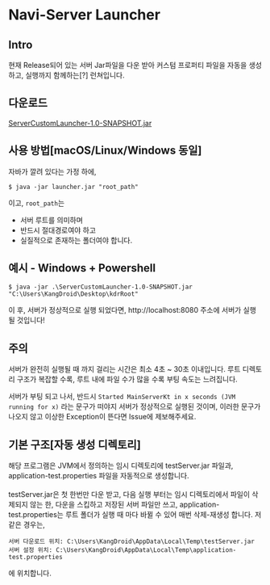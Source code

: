 Navi-Server Launcher
=====================

Intro
-----
현재 Release되어 있는 서버 Jar파일을 다운 받아 커스텀 프로퍼티 파일을 자동을 생성하고, 실행까지 함께하는[?] 런쳐입니다.

다운로드
------
[ServerCustomLauncher-1.0-SNAPSHOT.jar](https://github.com/Navi-Cloud/Server-Launcher/releases/download/V1.0.0/ServerCustomLauncher-1.0-SNAPSHOT.jar)

사용 방법[macOS/Linux/Windows 동일]
-----------------
자바가 깔려 있다는 가정 하에,
```
$ java -jar launcher.jar "root_path"
```
이고, 
`root_path`는
- 서버 루트를 의미하며
- 반드시 절대경로여야 하고
- 실질적으로 존재하는 폴더여야 합니다.

예시 - Windows + Powershell
-------------
```
$ java -jar .\ServerCustomLauncher-1.0-SNAPSHOT.jar "C:\Users\KangDroid\Desktop\kdrRoot"
```
이 후, 서버가 정상적으로 실행 되었다면, http://localhost:8080 주소에 서버가 실행될 것입니다!


주의
---
서버가 완전히 실행될 때 까지 걸리는 시간은 최소 4초 ~ 30초 이내입니다. 루트 디렉토리 구조가 복잡할 수록, 루트 내에 파일 수가 많을 수록 부팅 속도는 느려집니다.

서버가 부팅 되고 나서, 반드시 `Started MainServerKt in x seconds (JVM running for x)` 라는 문구가 떠야지 서버가 정상적으로 실행된 것이며,
이러한 문구가 나오지 않고 이상한 Exception이 뜬다면 Issue에 제보해주세요.

기본 구조[자동 생성 디렉토리]
----------------------
해당 프로그램은 JVM에서 정의하는 임시 디렉토리에 testServer.jar 파일과, application-test.properties 파일을 자동적으로 생성합니다.<br><br>
testServer.jar은 첫 한번만 다운 받고, 다음 실행 부터는 임시 디렉토리에서 파일이 삭제되지 않는 한, 다운을 스킵하고 저장된 서버 파일만 쓰고, 
application-test.properties는 루트 폴더가 실행 때 마다 바뀔 수 있어 매번 삭제-재생성 합니다. 저 같은 경우는,
```
서버 다운로드 위치: C:\Users\KangDroid\AppData\Local\Temp\testServer.jar
서버 설정 위치: C:\Users\KangDroid\AppData\Local\Temp\application-test.properties
```
에 위치합니다.
